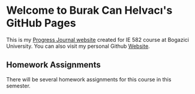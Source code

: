 # Welcome to Burak Can Helvacı's GitHub Pages
This is my [Progress Journal website](https://bu-ie-582.github.io/fall21-helvaciburakcan/) created for IE 582 course at Bogazici University. You can also visit my personal Github [Website](https://bchelvaci.github.io/). 

## Homework Assignments

There will be several homework assignments for this course in this semester.
